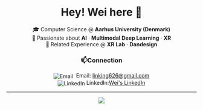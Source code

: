 
<h1 align="center">Hey! Wei here 👋</h1>


<p align="center">
  🎓 Computer Science @ <strong>Aarhus University (Denmark)</strong> <br>
  🎯 Passionate about <strong>AI</strong> · <strong>Multimodal Deep Learning</strong> · <strong>XR</strong> <br>
  💼 Related Experience @ <strong>XR Lab</strong> · <strong>Dandesign</strong> <br>
</p>

<h3 align="center">📫Connection</h3>

<p align="center">
  <img src="https://img.icons8.com/ios-glyphs/24/000000/new-post.png" alt="Email" style="vertical-align:middle; margin-right:4px;"/> Email: <a href="mailto:linking626@gmail.com">linking626@gmail.com</a> <br>
  <img src="https://img.icons8.com/ios-filled/24/0077b5/linkedin.png" alt="LinkedIn" style="vertical-align:middle; margin-right:4px;"/>LinkedIn:<a href="https://www.linkedin.com/in/weixiong-link" target="_blank">Wei's LinkedIn</a>
</p>

---

<p align="center">
  <img src="https://github-readme-activity-graph.vercel.app/graph?username=Linkbreathe&theme=github-compact&area=true&area_color=ffcccc&line=ff0000&point=0000ff&color=000000&bg_color=ffffff&hide_border=true" />
</p>
